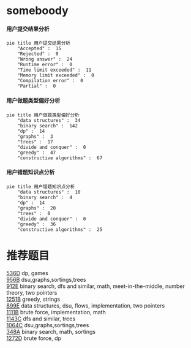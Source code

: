 # someboody

<!-- tabs:start -->



#### **用户提交结果分析**

```mermaid
pie title 用户提交结果分析
    "Accepted" :  15
    "Rejected" :  0
    "Wrong answer" :  24
    "Runtime error" :  0
    "Time limit exceeded" :  11
    "Memory limit exceeded" :  0
    "Compilation error" :  0
    "Partial" :  0
```

#### **用户做题类型偏好分析**

```mermaid
pie title 用户做题类型偏好分析
    "data structures" :  34
    "binary search" :  142
    "dp" :  14
    "graphs" :  3
    "trees" :  17
    "divide and conquer" :  0
    "greedy" :  47
    "constructive algorithms" :  67
```
#### **用户错题知识点分析**

```mermaid
pie title 用户错题知识点分析
    "data structures" :  10
    "binary search" :  4
    "dp" :  14
    "graphs" :  20
    "trees" :  0
    "divide and conquer" :  0
    "greedy" :  36
    "constructive algorithms" :  25
```



<!-- tabs:end -->
# 推荐题目
[536D](https://codeforces.com/contest/536/problem/D)		dp,
                        games		  
[956B](https://codeforces.com/contest/956/problem/B)		dsu,graphs,sortings,trees		  
[912E](https://codeforces.com/contest/912/problem/E)		binary search,
                        dfs and similar,
                        math,
                        meet-in-the-middle,
                        number theory,
                        two pointers		  
[1251B](https://codeforces.com/contest/1251/problem/B)		greedy,
                        strings		  
[899E](https://codeforces.com/contest/899/problem/E)		data structures,
                        dsu,
                        flows,
                        implementation,
                        two pointers		  
[1111B](https://codeforces.com/contest/1111/problem/B)		brute force,
                        implementation,
                        math		  
[1143C](https://codeforces.com/contest/1143/problem/C)		dfs and similar,
                        trees		  
[1064C](https://codeforces.com/contest/1064/problem/C)		dsu,graphs,sortings,trees		  
[348A](https://codeforces.com/contest/348/problem/A)		binary search,
                        math,
                        sortings		  
[1272D](https://codeforces.com/contest/1272/problem/D)		brute force,
                        dp		  
